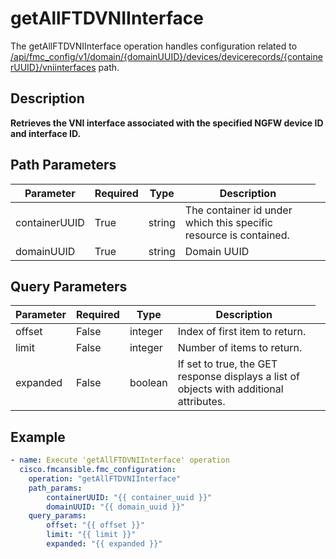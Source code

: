 # getAllFTDVNIInterface

The getAllFTDVNIInterface operation handles configuration related to [/api/fmc_config/v1/domain/{domainUUID}/devices/devicerecords/{containerUUID}/vniinterfaces](/paths//api/fmc_config/v1/domain/{domain_uuid}/devices/devicerecords/{container_uuid}/vniinterfaces.md) path.&nbsp;
## Description
**Retrieves the VNI interface associated with the specified NGFW device ID and interface ID.**

## Path Parameters
| Parameter | Required | Type | Description |
| --------- | -------- | ---- | ----------- |
| containerUUID | True | string <td colspan=3> The container id under which this specific resource is contained. |
| domainUUID | True | string <td colspan=3> Domain UUID |

## Query Parameters
| Parameter | Required | Type | Description |
| --------- | -------- | ---- | ----------- |
| offset | False | integer <td colspan=3> Index of first item to return. |
| limit | False | integer <td colspan=3> Number of items to return. |
| expanded | False | boolean <td colspan=3> If set to true, the GET response displays a list of objects with additional attributes. |

## Example
```yaml
- name: Execute 'getAllFTDVNIInterface' operation
  cisco.fmcansible.fmc_configuration:
    operation: "getAllFTDVNIInterface"
    path_params:
        containerUUID: "{{ container_uuid }}"
        domainUUID: "{{ domain_uuid }}"
    query_params:
        offset: "{{ offset }}"
        limit: "{{ limit }}"
        expanded: "{{ expanded }}"

```